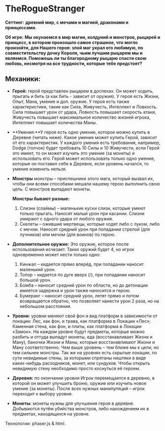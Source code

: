 # TheRogueStranger

**Сеттинг:**  **древний мир, с мечами и магией, драконами и принцессами.**

**Об игре:**  **Мы окунаемся в мир магии, колдуний и монстров, рыцарей и принцесс, в котором произошло самое страшное, что могло произойти, для Нашего героя: злой маг украл его любимую, по совместительству дочку Короля, чьим лучшим рыцарем мы и являемся. Поможешь ли ты благородному рыцарю спасти свою любовь, несмотря на все трудности, которые тебе предстоят?**

## **Механики:**

-  **Герой:** герой представлен рыцарем в доспехах. Он может ходить, прыгать и бить (а как бить - зависит от оружия). У героя есть Жизни, Опыт, Мана, умение и доп. оружие. У героя есть также характеристики, такие как Сила, Живучесть, Интеллект и Ловкость. Сила повышает урон от удара, Ловкость повышает скорость атаки, Живучесть повышает максимальное количество жизней игрока, Интеллект повышает количества Маны.
- **Умения:**У героя есть одно умение, которое можно купить в Деревне (читать ниже). Какое умение может купить Герой, зависит от его характеристик. У каждого умения есть требования, например, Dodge (толчок) будет требовать 10 Силы и 10 Живучести, если Герой это имеет, то он может изучить это умение (за монеты) и использовать его. Герой может использовать только одно умение, которые он поставил себе в Деревне, если уровень начался, то умение изменить нельзя.
- **Монстры** монстры – приспешники злого мага, который вызвал их, чтобы они всеми способами мешали нашему герою выполнить свою цель. С монстров выпадают монеты.

    **Монстры бывают разные:**

    1. Слизни (слаймы) – маленькие куски слизи, которые умеют только прыгать. Наносят малый урон при касании. Слизни умирают с одного удара от любого оружия.
    2. Скелеты – ожившие мертвецы, которые ходят либо с луком, либо с мечом. Наносят средний урон при попадании стрелой (для лучников) или мечом (для воинов) по герою.

- **Дополнительное оружие:** Это оружие, которое после использования исчезает. Таких оружий будет 4, но игрок одновременно может нести только одно:

    1. Кинжал – кидается прямо вперёд, при попадании наносит маленький урон.
    2. Топор – кидается по дуге вверх (/\), при попадании наносит большой урон.
    3. Бомба – наносит средний урон по области, но до детонации имеется задержка и урон также наносится и герою.
    4. Бумеранг – наносит средний урон, летят прямо и потом возвращается обратно, что позволяет нанести урон 2 раза, но на небольшом расстоянии.

- **Уровни:** уровни меняют свой фон и вид платформ в зависимости от локации: Лес, как фон, и трава, как платформа в Локации «Лес»; Каменная стена, как фон, и плиты, как платформа в Локации «Замок». На каждом уровне будут предметы, которые можно разбить и оттуда выпадут монеты, еда (восстанавливает Жизни и Ману), баночки Жизни и Маны, которые восстанавливают Жизни и Ману соответственно. Чем выше уровень – тем ближе мы к цели, но тем сильнее монстры. Так же на уровнях есть скрытые локации, по сути невидимые стены, за которыми спрятаны ништяки в виде каких-нибудь расходников, монет, или сундуков. Чтобы открыть невидимую стену необходимо просто коснуться её героем.
- **Деревня:** по окончании уровня Игрок перемещается в деревню, в которой он может улучшить броню, оружие или изучить новое умение (за монеты). После всех нужных манипуляций – игрок переходит к выбору уровня.
- **Монеты:** монеты нужны для улучшения героя в деревне. Добываются путём убийства монстров, либо нахождением их в предметах, находящихся на уровне.

Технологии: phaser.js &amp; html.
